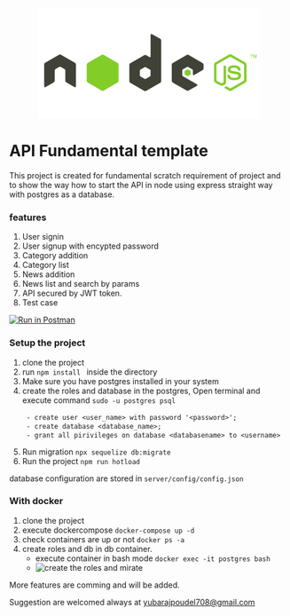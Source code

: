 <p align="center">
  <img width="400" height="200" src="https://github.com/yubarajpoudel/APIDEMO/blob/master/node.png?raw=true">
</p>


API Fundamental template
=================

This project is created for fundamental scratch requirement of project and to show the way how to start the API in node using express straight way with postgres as a database.

### features
1. User signin
2. User signup with encypted password
3. Category addition 
4. Category list
5. News addition
6. News list and search by params
7. API secured by JWT token.
8. Test case

[![Run in Postman](https://run.pstmn.io/button.svg)](https://app.getpostman.com/run-collection/7b078042249193db1821?action=collection%2Fimport)

### Setup the project

1. clone the project
2. run ```npm install ``` inside the directory
3. Make sure you have postgres installed in your system
4. create the roles and database in the postgres, Open terminal and execute command ```sudo -u postgres psql ```
   ```
    - create user <user_name> with password '<password>';
    - create database <database_name>;
    - grant all pirivileges on database <databasename> to <username>
5. Run migration ``` npx sequelize db:migrate ```
6. Run the project ``` npm run hotload ```

database configuration are stored in ``` server/config/config.json ```

### With docker

1. clone the project
2. execute dockercompose  ``` docker-compose up -d ```
3. check containers are up or not  ``` docker ps -a ```
4. create roles and db in db container.
   - execute container in bash mode ``` docker exec -it postgres bash ```
   - ![create the roles and mirate](https://github.com/yubarajpoudel/APIDEMO/blob/master/db.png?raw=true)
      


More features are comming and will be added.

Suggestion are welcomed always at [yubarajpoudel708@gmail.com](yubarajpoudel708@gmail.com)
